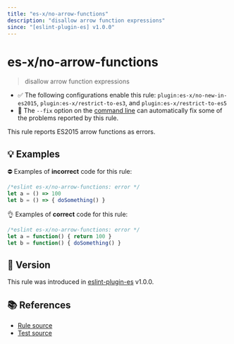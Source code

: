 ```yaml
---
title: "es-x/no-arrow-functions"
description: "disallow arrow function expressions"
since: "[eslint-plugin-es] v1.0.0"
---
```


# es-x/no-arrow-functions
> disallow arrow function expressions

- ✅ The following configurations enable this rule: `plugin:es-x/no-new-in-es2015`, `plugin:es-x/restrict-to-es3`, and `plugin:es-x/restrict-to-es5`
- 🔧 The `--fix` option on the [command line](https://eslint.org/docs/user-guide/command-line-interface#fixing-problems) can automatically fix some of the problems reported by this rule.

This rule reports ES2015 arrow functions as errors.

## 💡 Examples

⛔ Examples of **incorrect** code for this rule:

<eslint-playground fix type="bad">

```js
/*eslint es-x/no-arrow-functions: error */
let a = () => 100
let b = () => { doSomething() }
```

</eslint-playground>

👌 Examples of **correct** code for this rule:

<eslint-playground fix type="good">

```js
/*eslint es-x/no-arrow-functions: error */
let a = function() { return 100 }
let b = function() { doSomething() }
```

</eslint-playground>

## 🚀 Version

This rule was introduced in [eslint-plugin-es] v1.0.0.

[eslint-plugin-es]: https://github.com/mysticatea/eslint-plugin-es

## 📚 References

- [Rule source](https://github.com/eslint-community/eslint-plugin-es-x/blob/master/lib/rules/no-arrow-functions.js)
- [Test source](https://github.com/eslint-community/eslint-plugin-es-x/blob/master/tests/lib/rules/no-arrow-functions.js)
